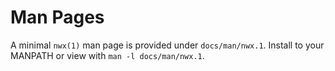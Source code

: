 <!-- SPDX-License-Identifier: Apache-2.0 -->
# Man Pages

A minimal `nwx(1)` man page is provided under `docs/man/nwx.1`. Install to your MANPATH or view with `man -l docs/man/nwx.1`.
